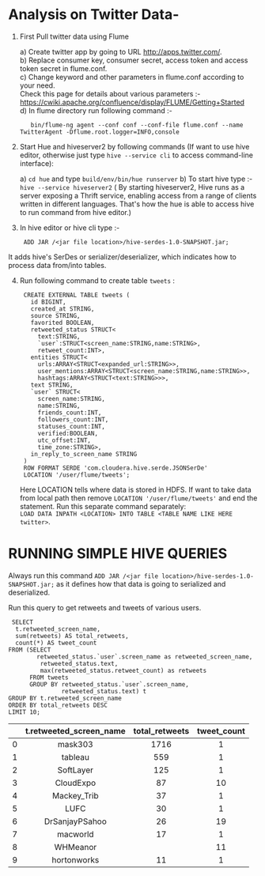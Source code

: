 Analysis on Twitter Data-
=========================

1. First Pull twitter data using Flume

    a) Create twitter app by going to URL http://apps.twitter.com/.  
    b) Replace consumer key, consumer secret, access token and access token secret in flume.conf.  
    c) Change keyword and other parameters in flume.conf according to your need.   
       Check this page for details about various parameters :-   
       https://cwiki.apache.org/confluence/display/FLUME/Getting+Started  
    d) In flume directory run following command :-  
        
          bin/flume-ng agent --conf conf --conf-file flume.conf --name TwitterAgent -Dflume.root.logger=INFO,console
2. Start Hue and hiveserver2 by following commands (If want to use hive editor, otherwise just type `hive --service cli` to access command-line interface):

    a) `cd hue` and type `build/env/bin/hue runserver`
    b) To start hive type :- `hive --service hiveserver2`
      ( By starting hiveserver2, Hive runs as a server exposing a Thrift service, enabling access from a range of clients written in different languages. That's how the hue is able to access hive to run command from hive editor.)  

3. In hive editor or hive cli type :-

        ADD JAR /<jar file location>/hive-serdes-1.0-SNAPSHOT.jar;

  It adds hive's SerDes or serializer/deserializer, which indicates how to process data from/into tables.

4. Run following command to create table `tweets` :       

        CREATE EXTERNAL TABLE tweets (
          id BIGINT,
          created_at STRING,
          source STRING,
          favorited BOOLEAN,
          retweeted_status STRUCT<
            text:STRING,
            `user`:STRUCT<screen_name:STRING,name:STRING>,
            retweet_count:INT>,
          entities STRUCT<
            urls:ARRAY<STRUCT<expanded_url:STRING>>,
            user_mentions:ARRAY<STRUCT<screen_name:STRING,name:STRING>>,
            hashtags:ARRAY<STRUCT<text:STRING>>>,
          text STRING,
          `user` STRUCT<
            screen_name:STRING,
            name:STRING,
            friends_count:INT,
            followers_count:INT,
            statuses_count:INT,
            verified:BOOLEAN,
            utc_offset:INT,
            time_zone:STRING>,
          in_reply_to_screen_name STRING
        )  
        ROW FORMAT SERDE 'com.cloudera.hive.serde.JSONSerDe'
        LOCATION '/user/flume/tweets';
    
    Here LOCATION tells where data is stored in HDFS. If want to take data from local path then remove `LOCATION '/user/flume/tweets'` and end the statement. Run this separate command separately:  
    `LOAD DATA INPATH <LOCATION> INTO TABLE <TABLE NAME LIKE HERE twitter>`. 

RUNNING SIMPLE HIVE QUERIES
===========================

Always run this command `ADD JAR /<jar file location>/hive-serdes-1.0-SNAPSHOT.jar;` as it defines how that data is going to serialized and deserialized.

Run this query to get retweets and tweets of various users.

     SELECT
      t.retweeted_screen_name,
      sum(retweets) AS total_retweets,
      count(*) AS tweet_count
    FROM (SELECT
            retweeted_status.`user`.screen_name as retweeted_screen_name,
             retweeted_status.text,
             max(retweeted_status.retweet_count) as retweets
          FROM tweets
          GROUP BY retweeted_status.`user`.screen_name,
                   retweeted_status.text) t
    GROUP BY t.retweeted_screen_name
    ORDER BY total_retweets DESC
    LIMIT 10;

| |	t.retweeted_screen_name	|total_retweets	|tweet_count|
| ------------- |:-------------:|:---------:|:----:|
|0|	mask303|	1716|	1|
|1|	tableau|	559	|1|
|2|	SoftLayer|	125	|1|
|3|	CloudExpo|	87	|10|
|4|	Mackey_Trib|	37|	1|
|5|	LUFC	|30	|1|
|6|	DrSanjayPSahoo|	26	|19|
|7|	macworld|	17|	1|
|8|	WHMeanor|	|11	|11|
|9|	hortonworks|	11|	1|

